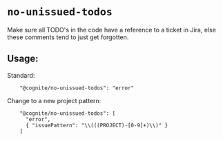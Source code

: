 # `no-unissued-todos`

Make sure all TODO's in the code have a reference to a ticket in Jira, else these comments tend to just get forgotten.

## Usage:

Standard:

```
    "@cognite/no-unissued-todos": "error"
```

Change to a new project pattern:

```
    "@cognite/no-unissued-todos": [
      "error",
      { "issuePattern": "\\(((PROJECT)-[0-9]+)\\)" }
    ]
```
